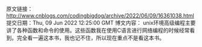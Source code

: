 原文链接：http://www.cnblogs.com/codingbigdog/archive/2022/06/09/16361038.html
提交日期：Thu, 09 Jun 2022 12:25:00 GMT
博文内容：
unix环境高级编程主要讲了各种函数和命令的使用。这些函数我在使用C语言进行网络编程的时候经常看到。完全看一遍这本书，我也记不住，所以现在重点不是看这本书。